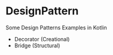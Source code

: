 # DesignPattern
Some Design Patterns Examples in Kotlin

* Decorator (Creational)
* Bridge (Structural)
